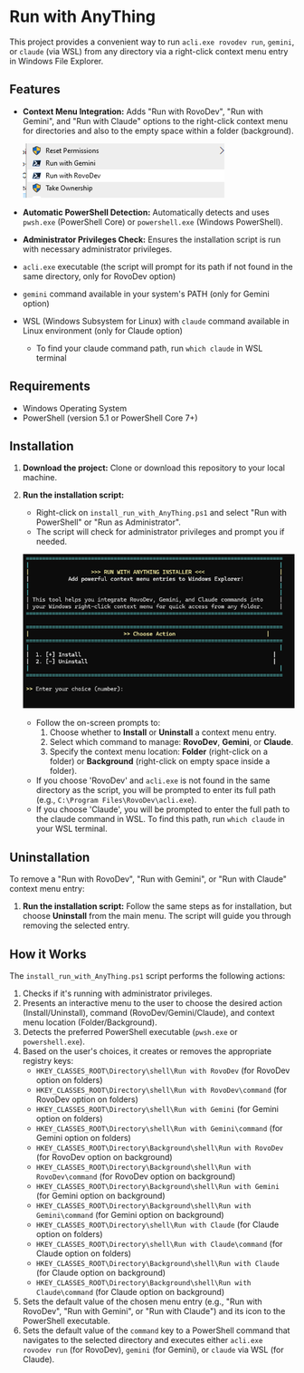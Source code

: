 # Run with AnyThing

This project provides a convenient way to run `acli.exe rovodev run`, `gemini`, or `claude` (via WSL) from any directory via a right-click context menu entry in Windows File Explorer.

## Features

* **Context Menu Integration:** Adds "Run with RovoDev", "Run with Gemini", and "Run with Claude" options to the right-click context menu for directories and also to the empty space within a folder (background).

    ![Right Click Menu](images/right_click_menu.png)

* **Automatic PowerShell Detection:** Automatically detects and uses `pwsh.exe` (PowerShell Core) or `powershell.exe` (Windows PowerShell).
* **Administrator Privileges Check:** Ensures the installation script is run with necessary administrator privileges.
* `acli.exe` executable (the script will prompt for its path if not found in the same directory, only for RovoDev option)
* `gemini` command available in your system's PATH (only for Gemini option)
* WSL (Windows Subsystem for Linux) with `claude` command available in Linux environment (only for Claude option)
  * To find your claude command path, run `which claude` in WSL terminal

## Requirements

* Windows Operating System
* PowerShell (version 5.1 or PowerShell Core 7+)

## Installation

1. **Download the project:** Clone or download this repository to your local machine.
2. **Run the installation script:**
    * Right-click on `install_run_with_AnyThing.ps1` and select "Run with PowerShell" or "Run as Administrator".
    * The script will check for administrator privileges and prompt you if needed.

    ![PowerShell Installation Prompt](images/powershell_install1.png)

    * Follow the on-screen prompts to:
        1. Choose whether to **Install** or **Uninstall** a context menu entry.
        2. Select which command to manage: **RovoDev**, **Gemini**, or **Claude**.
        3. Specify the context menu location: **Folder** (right-click on a folder) or **Background** (right-click on empty space inside a folder).
    * If you choose 'RovoDev' and `acli.exe` is not found in the same directory as the script, you will be prompted to enter its full path (e.g., `C:\Program Files\RovoDev\acli.exe`).
    * If you choose 'Claude', you will be prompted to enter the full path to the claude command in WSL. To find this path, run `which claude` in your WSL terminal.

## Uninstallation

To remove a "Run with RovoDev", "Run with Gemini", or "Run with Claude" context menu entry:

1. **Run the installation script:** Follow the same steps as for installation, but choose **Uninstall** from the main menu. The script will guide you through removing the selected entry.

## How it Works

The `install_run_with_AnyThing.ps1` script performs the following actions:

1. Checks if it's running with administrator privileges.
2. Presents an interactive menu to the user to choose the desired action (Install/Uninstall), command (RovoDev/Gemini/Claude), and context menu location (Folder/Background).
3. Detects the preferred PowerShell executable (`pwsh.exe` or `powershell.exe`).
4. Based on the user's choices, it creates or removes the appropriate registry keys:
    * `HKEY_CLASSES_ROOT\Directory\shell\Run with RovoDev` (for RovoDev option on folders)
    * `HKEY_CLASSES_ROOT\Directory\shell\Run with RovoDev\command` (for RovoDev option on folders)
    * `HKEY_CLASSES_ROOT\Directory\shell\Run with Gemini` (for Gemini option on folders)
    * `HKEY_CLASSES_ROOT\Directory\shell\Run with Gemini\command` (for Gemini option on folders)
    * `HKEY_CLASSES_ROOT\Directory\Background\shell\Run with RovoDev` (for RovoDev option on background)
    * `HKEY_CLASSES_ROOT\Directory\Background\shell\Run with RovoDev\command` (for RovoDev option on background)
    * `HKEY_CLASSES_ROOT\Directory\Background\shell\Run with Gemini` (for Gemini option on background)
    * `HKEY_CLASSES_ROOT\Directory\Background\shell\Run with Gemini\command` (for Gemini option on background)
    * `HKEY_CLASSES_ROOT\Directory\shell\Run with Claude` (for Claude option on folders)
    * `HKEY_CLASSES_ROOT\Directory\shell\Run with Claude\command` (for Claude option on folders)
    * `HKEY_CLASSES_ROOT\Directory\Background\shell\Run with Claude` (for Claude option on background)
    * `HKEY_CLASSES_ROOT\Directory\Background\shell\Run with Claude\command` (for Claude option on background)
5. Sets the default value of the chosen menu entry (e.g., "Run with RovoDev", "Run with Gemini", or "Run with Claude") and its icon to the PowerShell executable.
6. Sets the default value of the `command` key to a PowerShell command that navigates to the selected directory and executes either `acli.exe rovodev run` (for RovoDev), `gemini` (for Gemini), or `claude` via WSL (for Claude).
